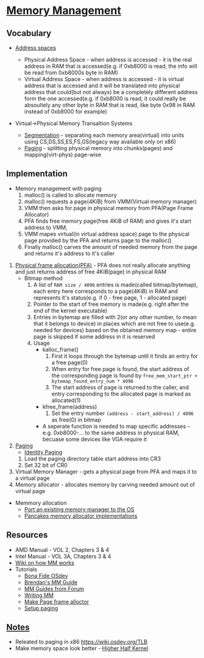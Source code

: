 # [Memory Management](https://wiki.osdev.org/Program_Memory_Allocation_Types)
## Vocabulary
+ [Address spaces](https://wiki.osdev.org/Memory_management#Address_Spaces)
    - Physical Address Space - when address is accessed - it is the real address in RAM that is accessed(e.g. if 0xb8000 is read, the info will be read from 0xb8000s byte in RAM)
    - Virtual Address Space - when address is accessed - it is virtual address that is accessed and it will be translated into physical address that could(but not always) be a completely different address form the one accessed(e.g. if 0xb8000 is read, it could really be absoultely any other byte in RAM that is read, like byte 0x98 in RAM instead of 0xb8000 for example)

+ Virtual->Physical Memory Transaltion Systems
    - [Segmentation](https://wiki.osdev.org/Segmentation) - separating each memory area(virtual) into units using CS,DS,SS,ES,FS,GS(legacy way available only on x86)
    - [Paging](https://wiki.osdev.org/Paging) - splitting physical memory into chunks(pages) and mapping(virt-phys) page-wise

## Implementation
+ Memory management with paging
    1. malloc() is called to allocate memory
    2. malloc() requests a page(4KiB) from VMM(Virtual memory manager)
    3. VMM then asks for page in physical memory from PFA(Page Frame Allocator)
    4. PFA finds free memory page(free 4KiB of RAM) and gives it's start address to VMM,
    5. VMM mapes virtual(in virtual address space) page to the physical page provided by the PFA and returns page to the malloc()
    6. Finally malloc() carves the amount of needed memory from the page and returns it's address to it's caller
1. [Physical frame allocation(PFA)](https://wiki.osdev.org/Page_Frame_Allocation) - PFA does not really allocate anything and just returns address of free 4KiB(page) in physical RAM
    - Bitmap method
        1. A list of `RAM size / 4096` entries is made(called bitmap/bytemap), each entry here corresponds to a page(4KiB) in RAM and represents it's status(e.g. if 0 - free page, 1 - allocated page)
        2. Pointer to the start of free memory is made(e.g. right after the end of the kernel executable)
        3. Entries in bytemap are filled with 2(or any other number, to mean that it belongs to device) in places which are not free to use(e.g. needed for devices) based on the obtained memory map - entire page is skipped if some address in it is reserved
        4. Usage
            * kalloc_frame()
                1. First it loops through the bytemap until it finds an entry for a free page(0)
                2. When entry for free page is found, the start address of the corresponding page is found by `free_mem_start_ptr + bytemap_found_entry_num * 4096`
                3. The start address of page is returned to the caller, and entry corresponding to the allocated page is marked as allocated(1)
            * kfree_frame(address)
                1. Set the entry number `(address - start_address) / 4096` as free(0) in bitmap
            * A seperate function is needed to map specific addresses - e.g. 0xb8000-... to the same address in physical RAM, becuase some devices like VGA require it
2. [Paging](https://wiki.osdev.org/Paging)
    - [Identity Paging](https://wiki.osdev.org/Identity_Paging)
    1. Load the paging directory table start address into CR3
    2. Set 32 bit of CR0
3. Virtual Memory Manager - gets a physical page from PFA and maps it to a virtual page
4. Memory allocator - allocates memory by carving needed amount out of virtual page
+ Memmory allocation
    - [Port an existing memory manager to the OS](https://wiki.osdev.org/Memory_Allocation#Porting_an_existing_Memory_Allocator)
    - [Pancakes memory allocator implementations](https://wiki.osdev.org/User:Pancakes/SimpleHeapImplementation)

## Resources
- AMD Manual - VOL 2, Chapters 3 & 4
- Intel Manual - VOL 3A, Chapters 3 & 4
- [Wiki on how MM works](https://linux-mm.org/)
- Tutorials
    * [Bona Fide OSdev](http://www.osdever.net/tutorials/index#Memory-Management)
    * [Brendan's MM Guide](https://wiki.osdev.org/Brendan%27s_Memory_Management_Guide)
    * [MM Guides from Forum](https://wiki.osdev.org/Page_Frame_Allocation#Threads)
    * [Writing MM](https://wiki.osdev.org/Writing_a_memory_manager)
    * [Make Page frame alloctor](https://wiki.osdev.org/Writing_A_Page_Frame_Allocator)
    * [Setup paging](https://wiki.osdev.org/Setting_Up_Paging)


## [Notes](https://wiki.osdev.org/Paging)
* Releated to paging in x86 https://wiki.osdev.org/TLB
* Make memory space look better - [Higher Half Kernel](https://wiki.osdev.org/Higher_Half_Kernel)